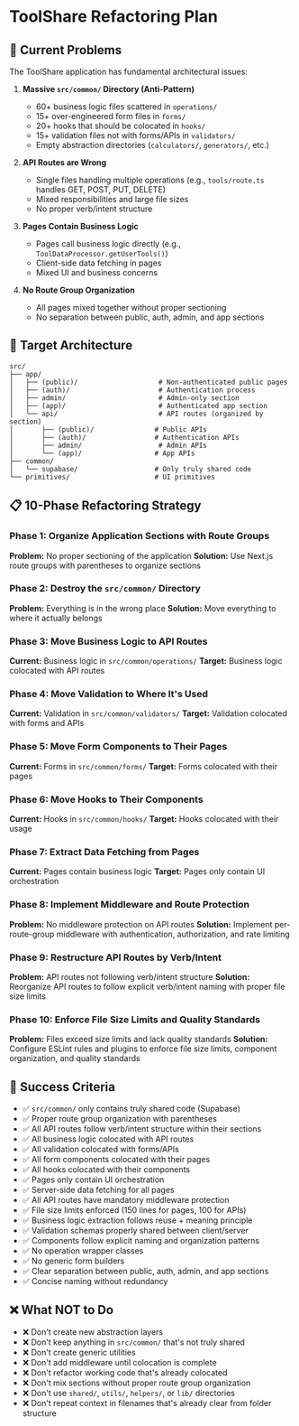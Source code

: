 # ToolShare Refactoring Plan

## 🚨 Current Problems

The ToolShare application has fundamental architectural issues:

1. **Massive `src/common/` Directory (Anti-Pattern)**
   - 60+ business logic files scattered in `operations/`
   - 15+ over-engineered form files in `forms/`
   - 20+ hooks that should be colocated in `hooks/`
   - 15+ validation files not with forms/APIs in `validators/`
   - Empty abstraction directories (`calculators/`, `generators/`, etc.)

2. **API Routes are Wrong**
   - Single files handling multiple operations (e.g., `tools/route.ts` handles GET, POST, PUT, DELETE)
   - Mixed responsibilities and large file sizes
   - No proper verb/intent structure

3. **Pages Contain Business Logic**
   - Pages call business logic directly (e.g., `ToolDataProcessor.getUserTools()`)
   - Client-side data fetching in pages
   - Mixed UI and business concerns

4. **No Route Group Organization**
   - All pages mixed together without proper sectioning
   - No separation between public, auth, admin, and app sections

## 🎯 Target Architecture

```
src/
├── app/
│   ├── (public)/                    # Non-authenticated public pages
│   ├── (auth)/                      # Authentication process
│   ├── admin/                       # Admin-only section
│   ├── (app)/                       # Authenticated app section
│   └── api/                         # API routes (organized by section)
│       ├── (public)/               # Public APIs
│       ├── (auth)/                 # Authentication APIs
│       ├── admin/                   # Admin APIs
│       └── (app)/                  # App APIs
├── common/
│   └── supabase/                   # Only truly shared code
└── primitives/                     # UI primitives
```

## 📋 10-Phase Refactoring Strategy

### Phase 1: Organize Application Sections with Route Groups
**Problem:** No proper sectioning of the application
**Solution:** Use Next.js route groups with parentheses to organize sections

### Phase 2: Destroy the `src/common/` Directory
**Problem:** Everything is in the wrong place
**Solution:** Move everything to where it actually belongs

### Phase 3: Move Business Logic to API Routes
**Current:** Business logic in `src/common/operations/`
**Target:** Business logic colocated with API routes

### Phase 4: Move Validation to Where It's Used
**Current:** Validation in `src/common/validators/`
**Target:** Validation colocated with forms and APIs

### Phase 5: Move Form Components to Their Pages
**Current:** Forms in `src/common/forms/`
**Target:** Forms colocated with their pages

### Phase 6: Move Hooks to Their Components
**Current:** Hooks in `src/common/hooks/`
**Target:** Hooks colocated with their usage

### Phase 7: Extract Data Fetching from Pages
**Current:** Pages contain business logic
**Target:** Pages only contain UI orchestration

### Phase 8: Implement Middleware and Route Protection
**Problem:** No middleware protection on API routes
**Solution:** Implement per-route-group middleware with authentication, authorization, and rate limiting

### Phase 9: Restructure API Routes by Verb/Intent
**Problem:** API routes not following verb/intent structure
**Solution:** Reorganize API routes to follow explicit verb/intent naming with proper file size limits

### Phase 10: Enforce File Size Limits and Quality Standards
**Problem:** Files exceed size limits and lack quality standards
**Solution:** Configure ESLint rules and plugins to enforce file size limits, component organization, and quality standards

## 🎯 Success Criteria

- ✅ `src/common/` only contains truly shared code (Supabase)
- ✅ Proper route group organization with parentheses
- ✅ All API routes follow verb/intent structure within their sections
- ✅ All business logic colocated with API routes
- ✅ All validation colocated with forms/APIs
- ✅ All form components colocated with their pages
- ✅ All hooks colocated with their components
- ✅ Pages only contain UI orchestration
- ✅ Server-side data fetching for all pages
- ✅ All API routes have mandatory middleware protection
- ✅ File size limits enforced (150 lines for pages, 100 for APIs)
- ✅ Business logic extraction follows reuse + meaning principle
- ✅ Validation schemas properly shared between client/server
- ✅ Components follow explicit naming and organization patterns
- ✅ No operation wrapper classes
- ✅ No generic form builders
- ✅ Clear separation between public, auth, admin, and app sections
- ✅ Concise naming without redundancy

## ❌ What NOT to Do

- ❌ Don't create new abstraction layers
- ❌ Don't keep anything in `src/common/` that's not truly shared
- ❌ Don't create generic utilities
- ❌ Don't add middleware until colocation is complete
- ❌ Don't refactor working code that's already colocated
- ❌ Don't mix sections without proper route group organization
- ❌ Don't use `shared/`, `utils/`, `helpers/`, or `lib/` directories
- ❌ Don't repeat context in filenames that's already clear from folder structure
